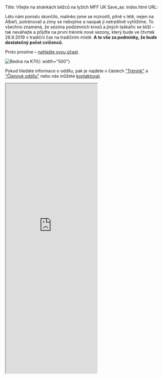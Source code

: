 Title: Vítejte na stránkách běžců na lyžích MFF UK
Save_as: index.html
URL:

Léto nám pomalu skončilo, malinko jsme se rozrostli, pilně v létě, nejen na Albeři, potrénovali a zimy se nebojíme a naopak ji netrpělivě vyhlížíme. To všechno znamená, že sezóna podzimních krosů a jiných taškařic se blíží – tak neváhejte a přijďte na první trénink nové sezony, který bude ve čtvrtek 26.9.2019 v tradiční čas na tradičním místě. **A to vše za podmínky, že bude dostatečný počet cvičenců.**

Proto prosíme – [nahlašte svou účast](https://clenove.hrbatypes.cz/ucast/nahlas-svou/).

![Bedna na K70]({static}/static/vitejte/k70-bedna.jpg){: width="500"}

Pokud hledáte informace o oddílu, pak je najdete v částech ["Trénink"](/trenink/) a ["Členové oddílu"](/clenove-oddilu/) nebo nás můžete [kontaktovat](https://clenove.hrbatypes.cz/komentare/pridat/).

<iframe src="https://clenove.hrbatypes.cz/iframe/komentare/" class="w-100 border-0" height="950"></iframe>
